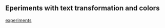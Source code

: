 ## Eperiments with text transformation and colors

[experiments](http://fredeom.github.io/js_experiments/index.html)
